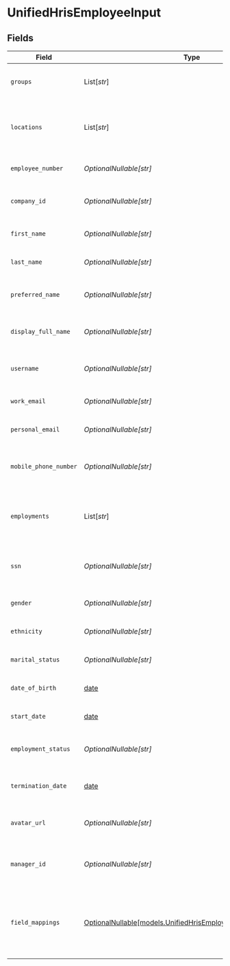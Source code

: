 # UnifiedHrisEmployeeInput


## Fields

| Field                                                                                                                | Type                                                                                                                 | Required                                                                                                             | Description                                                                                                          | Example                                                                                                              |
| -------------------------------------------------------------------------------------------------------------------- | -------------------------------------------------------------------------------------------------------------------- | -------------------------------------------------------------------------------------------------------------------- | -------------------------------------------------------------------------------------------------------------------- | -------------------------------------------------------------------------------------------------------------------- |
| `groups`                                                                                                             | List[*str*]                                                                                                          | :heavy_minus_sign:                                                                                                   | The groups the employee belongs to                                                                                   | [<br/>"Group1",<br/>"Group2"<br/>]                                                                                   |
| `locations`                                                                                                          | List[*str*]                                                                                                          | :heavy_minus_sign:                                                                                                   | UUIDs of the of the Location associated with the company                                                             | [<br/>"801f9ede-c698-4e66-a7fc-48d19eebaa4f"<br/>]                                                                   |
| `employee_number`                                                                                                    | *OptionalNullable[str]*                                                                                              | :heavy_minus_sign:                                                                                                   | The employee number                                                                                                  | EMP001                                                                                                               |
| `company_id`                                                                                                         | *OptionalNullable[str]*                                                                                              | :heavy_minus_sign:                                                                                                   | The UUID of the associated company                                                                                   | 801f9ede-c698-4e66-a7fc-48d19eebaa4f                                                                                 |
| `first_name`                                                                                                         | *OptionalNullable[str]*                                                                                              | :heavy_minus_sign:                                                                                                   | The first name of the employee                                                                                       | John                                                                                                                 |
| `last_name`                                                                                                          | *OptionalNullable[str]*                                                                                              | :heavy_minus_sign:                                                                                                   | The last name of the employee                                                                                        | Doe                                                                                                                  |
| `preferred_name`                                                                                                     | *OptionalNullable[str]*                                                                                              | :heavy_minus_sign:                                                                                                   | The preferred name of the employee                                                                                   | Johnny                                                                                                               |
| `display_full_name`                                                                                                  | *OptionalNullable[str]*                                                                                              | :heavy_minus_sign:                                                                                                   | The full display name of the employee                                                                                | John Doe                                                                                                             |
| `username`                                                                                                           | *OptionalNullable[str]*                                                                                              | :heavy_minus_sign:                                                                                                   | The username of the employee                                                                                         | johndoe                                                                                                              |
| `work_email`                                                                                                         | *OptionalNullable[str]*                                                                                              | :heavy_minus_sign:                                                                                                   | The work email of the employee                                                                                       | john.doe@company.com                                                                                                 |
| `personal_email`                                                                                                     | *OptionalNullable[str]*                                                                                              | :heavy_minus_sign:                                                                                                   | The personal email of the employee                                                                                   | john.doe@personal.com                                                                                                |
| `mobile_phone_number`                                                                                                | *OptionalNullable[str]*                                                                                              | :heavy_minus_sign:                                                                                                   | The mobile phone number of the employee                                                                              | +1234567890                                                                                                          |
| `employments`                                                                                                        | List[*str*]                                                                                                          | :heavy_minus_sign:                                                                                                   | The employments of the employee                                                                                      | [<br/>"801f9ede-c698-4e66-a7fc-48d19eebaa4f",<br/>"801f9ede-c698-4e66-a7fc-48d19eebaa4f"<br/>]                       |
| `ssn`                                                                                                                | *OptionalNullable[str]*                                                                                              | :heavy_minus_sign:                                                                                                   | The Social Security Number of the employee                                                                           | 123-45-6789                                                                                                          |
| `gender`                                                                                                             | *OptionalNullable[str]*                                                                                              | :heavy_minus_sign:                                                                                                   | The gender of the employee                                                                                           | MALE                                                                                                                 |
| `ethnicity`                                                                                                          | *OptionalNullable[str]*                                                                                              | :heavy_minus_sign:                                                                                                   | The ethnicity of the employee                                                                                        | AMERICAN_INDIAN_OR_ALASKA_NATIVE                                                                                     |
| `marital_status`                                                                                                     | *OptionalNullable[str]*                                                                                              | :heavy_minus_sign:                                                                                                   | The marital status of the employee                                                                                   | Married                                                                                                              |
| `date_of_birth`                                                                                                      | [date](https://docs.python.org/3/library/datetime.html#date-objects)                                                 | :heavy_minus_sign:                                                                                                   | The date of birth of the employee                                                                                    | 1990-01-01                                                                                                           |
| `start_date`                                                                                                         | [date](https://docs.python.org/3/library/datetime.html#date-objects)                                                 | :heavy_minus_sign:                                                                                                   | The start date of the employee                                                                                       | 2020-01-01                                                                                                           |
| `employment_status`                                                                                                  | *OptionalNullable[str]*                                                                                              | :heavy_minus_sign:                                                                                                   | The employment status of the employee                                                                                | ACTIVE                                                                                                               |
| `termination_date`                                                                                                   | [date](https://docs.python.org/3/library/datetime.html#date-objects)                                                 | :heavy_minus_sign:                                                                                                   | The termination date of the employee                                                                                 | 2025-01-01                                                                                                           |
| `avatar_url`                                                                                                         | *OptionalNullable[str]*                                                                                              | :heavy_minus_sign:                                                                                                   | The URL of the employee's avatar                                                                                     | https://example.com/avatar.jpg                                                                                       |
| `manager_id`                                                                                                         | *OptionalNullable[str]*                                                                                              | :heavy_minus_sign:                                                                                                   | UUID of the manager (employee) of the employee                                                                       | 801f9ede-c698-4e66-a7fc-48d19eebaa4f                                                                                 |
| `field_mappings`                                                                                                     | [OptionalNullable[models.UnifiedHrisEmployeeInputFieldMappings]](../models/unifiedhrisemployeeinputfieldmappings.md) | :heavy_minus_sign:                                                                                                   | The custom field mappings of the object between the remote 3rd party & Panora                                        | {<br/>"custom_field_1": "value1",<br/>"custom_field_2": "value2"<br/>}                                               |